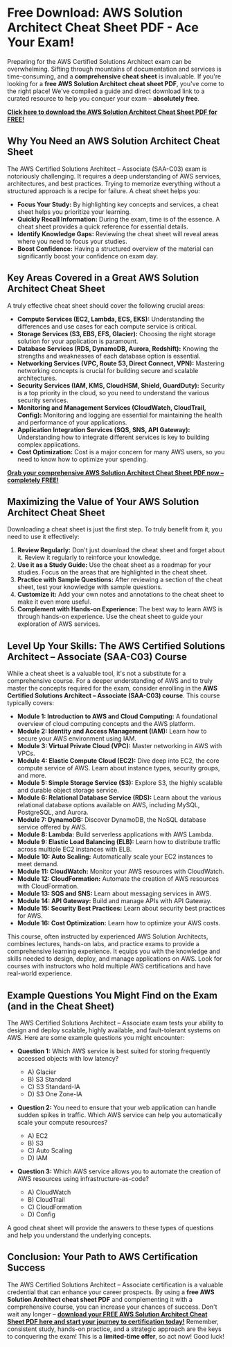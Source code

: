# Free Download: AWS Solution Architect Cheat Sheet PDF - Ace Your Exam!

Preparing for the AWS Certified Solutions Architect exam can be overwhelming. Sifting through mountains of documentation and services is time-consuming, and a **comprehensive cheat sheet** is invaluable. If you're looking for a **free AWS Solution Architect cheat sheet PDF**, you've come to the right place! We've compiled a guide and direct download link to a curated resource to help you conquer your exam – **absolutely free**.

[**Click here to download the AWS Solution Architect Cheat Sheet PDF for FREE!**](https://udemywork.com/aws-solution-architect-cheat-sheet-pdf)

## Why You Need an AWS Solution Architect Cheat Sheet

The AWS Certified Solutions Architect – Associate (SAA-C03) exam is notoriously challenging. It requires a deep understanding of AWS services, architectures, and best practices. Trying to memorize everything without a structured approach is a recipe for failure. A cheat sheet helps you:

*   **Focus Your Study:** By highlighting key concepts and services, a cheat sheet helps you prioritize your learning.
*   **Quickly Recall Information:** During the exam, time is of the essence. A cheat sheet provides a quick reference for essential details.
*   **Identify Knowledge Gaps:** Reviewing the cheat sheet will reveal areas where you need to focus your studies.
*   **Boost Confidence:** Having a structured overview of the material can significantly boost your confidence on exam day.

## Key Areas Covered in a Great AWS Solution Architect Cheat Sheet

A truly effective cheat sheet should cover the following crucial areas:

*   **Compute Services (EC2, Lambda, ECS, EKS):** Understanding the differences and use cases for each compute service is critical.
*   **Storage Services (S3, EBS, EFS, Glacier):** Choosing the right storage solution for your application is paramount.
*   **Database Services (RDS, DynamoDB, Aurora, Redshift):** Knowing the strengths and weaknesses of each database option is essential.
*   **Networking Services (VPC, Route 53, Direct Connect, VPN):** Mastering networking concepts is crucial for building secure and scalable architectures.
*   **Security Services (IAM, KMS, CloudHSM, Shield, GuardDuty):** Security is a top priority in the cloud, so you need to understand the various security services.
*   **Monitoring and Management Services (CloudWatch, CloudTrail, Config):** Monitoring and logging are essential for maintaining the health and performance of your applications.
*   **Application Integration Services (SQS, SNS, API Gateway):** Understanding how to integrate different services is key to building complex applications.
*   **Cost Optimization:** Cost is a major concern for many AWS users, so you need to know how to optimize your spending.

[**Grab your comprehensive AWS Solution Architect Cheat Sheet PDF now – completely FREE!**](https://udemywork.com/aws-solution-architect-cheat-sheet-pdf)

## Maximizing the Value of Your AWS Solution Architect Cheat Sheet

Downloading a cheat sheet is just the first step. To truly benefit from it, you need to use it effectively:

1.  **Review Regularly:** Don't just download the cheat sheet and forget about it. Review it regularly to reinforce your knowledge.
2.  **Use it as a Study Guide:** Use the cheat sheet as a roadmap for your studies. Focus on the areas that are highlighted in the cheat sheet.
3.  **Practice with Sample Questions:** After reviewing a section of the cheat sheet, test your knowledge with sample questions.
4.  **Customize it:** Add your own notes and annotations to the cheat sheet to make it even more useful.
5.  **Complement with Hands-on Experience:** The best way to learn AWS is through hands-on experience. Use the cheat sheet to guide your exploration of AWS services.

## Level Up Your Skills: The AWS Certified Solutions Architect – Associate (SAA-C03) Course

While a cheat sheet is a valuable tool, it's not a substitute for a comprehensive course. For a deeper understanding of AWS and to truly master the concepts required for the exam, consider enrolling in the **AWS Certified Solutions Architect – Associate (SAA-C03) course**. This course typically covers:

*   **Module 1: Introduction to AWS and Cloud Computing:** A foundational overview of cloud computing concepts and the AWS platform.
*   **Module 2: Identity and Access Management (IAM):** Learn how to secure your AWS environment using IAM.
*   **Module 3: Virtual Private Cloud (VPC):** Master networking in AWS with VPCs.
*   **Module 4: Elastic Compute Cloud (EC2):** Dive deep into EC2, the core compute service of AWS. Learn about instance types, security groups, and more.
*   **Module 5: Simple Storage Service (S3):** Explore S3, the highly scalable and durable object storage service.
*   **Module 6: Relational Database Service (RDS):** Learn about the various relational database options available on AWS, including MySQL, PostgreSQL, and Aurora.
*   **Module 7: DynamoDB:** Discover DynamoDB, the NoSQL database service offered by AWS.
*   **Module 8: Lambda:** Build serverless applications with AWS Lambda.
*   **Module 9: Elastic Load Balancing (ELB):** Learn how to distribute traffic across multiple EC2 instances with ELB.
*   **Module 10: Auto Scaling:** Automatically scale your EC2 instances to meet demand.
*   **Module 11: CloudWatch:** Monitor your AWS resources with CloudWatch.
*   **Module 12: CloudFormation:** Automate the creation of AWS resources with CloudFormation.
*   **Module 13: SQS and SNS:** Learn about messaging services in AWS.
*   **Module 14: API Gateway:** Build and manage APIs with API Gateway.
*   **Module 15: Security Best Practices:** Learn about security best practices for AWS.
*   **Module 16: Cost Optimization:** Learn how to optimize your AWS costs.

This course, often instructed by experienced AWS Solution Architects, combines lectures, hands-on labs, and practice exams to provide a comprehensive learning experience. It equips you with the knowledge and skills needed to design, deploy, and manage applications on AWS. Look for courses with instructors who hold multiple AWS certifications and have real-world experience.

## Example Questions You Might Find on the Exam (and in the Cheat Sheet)

The AWS Certified Solutions Architect – Associate exam tests your ability to design and deploy scalable, highly available, and fault-tolerant systems on AWS. Here are some example questions you might encounter:

*   **Question 1:** Which AWS service is best suited for storing frequently accessed objects with low latency?
    *   A) Glacier
    *   B) S3 Standard
    *   C) S3 Standard-IA
    *   D) S3 One Zone-IA

*   **Question 2:** You need to ensure that your web application can handle sudden spikes in traffic. Which AWS service can help you automatically scale your compute resources?
    *   A) EC2
    *   B) S3
    *   C) Auto Scaling
    *   D) IAM

*   **Question 3:** Which AWS service allows you to automate the creation of AWS resources using infrastructure-as-code?
    *   A) CloudWatch
    *   B) CloudTrail
    *   C) CloudFormation
    *   D) Config

A good cheat sheet will provide the answers to these types of questions and help you understand the underlying concepts.

## Conclusion: Your Path to AWS Certification Success

The AWS Certified Solutions Architect – Associate certification is a valuable credential that can enhance your career prospects. By using a **free AWS Solution Architect cheat sheet PDF** and complementing it with a comprehensive course, you can increase your chances of success. Don't wait any longer – **[download your FREE AWS Solution Architect Cheat Sheet PDF here and start your journey to certification today!](https://udemywork.com/aws-solution-architect-cheat-sheet-pdf)** Remember, consistent study, hands-on practice, and a strategic approach are the keys to conquering the exam! This is a **limited-time offer**, so act now! Good luck!
